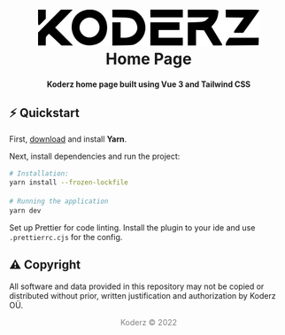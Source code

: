 <h1 align="center">
  <br>
  <a href="https://www.koderz.ee"><img src="./src/assets/images/koderz-logo.svg" alt="Markdownify" width="400"></a>
  <br>
  Home Page
  <br>
</h1>

<h4 align="center">Koderz home page built using Vue 3 and Tailwind CSS</h4>

## :zap: Quickstart

First, [download](https://classic.yarnpkg.com/lang/en/docs/install/) and install **Yarn**.

Next, install dependencies and run the project:

```bash
# Installation:
yarn install --frozen-lockfile

# Running the application
yarn dev
```

Set up Prettier for code linting. Install the plugin to your ide and use `.prettierrc.cjs` for the config.

## :warning: Copyright

All software and data provided in this repository may not be copied or distributed without prior, written justification
and authorization by Koderz OÜ.

<p align="center" style="color: gray">
Koderz © 2022
</p>
